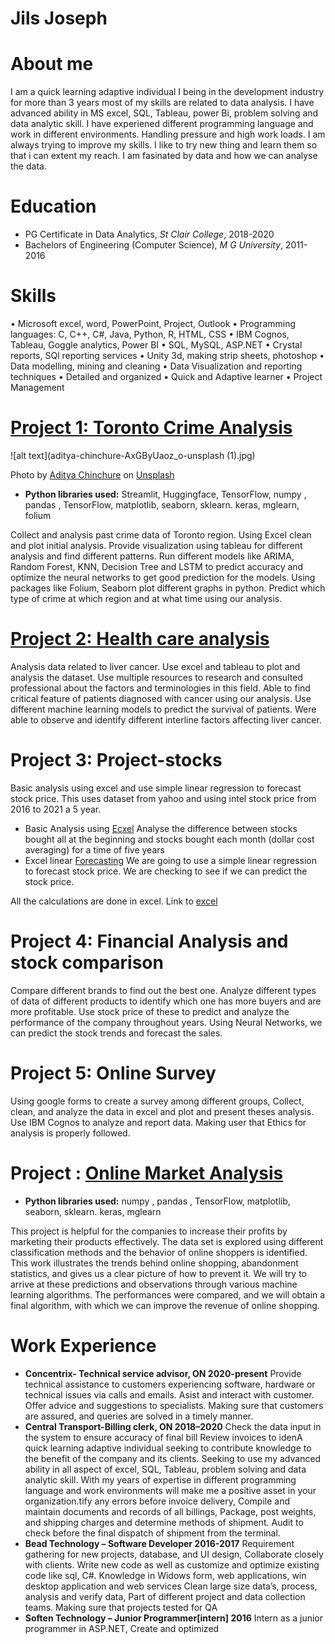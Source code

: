# Jils Joseph



# About me 
I am a quick learning adaptive individual I being in the development industry for more than 3 years most of my skills are related to data analysis. I have advanced ability in MS excel, SQL, Tableau, power Bi, problem solving and data analytic skill. I have experiened  different programming language and work in different environments. Handling pressure and high work loads. I am always trying to improve my skills. I like to try new thing and learn them so that i can extent my reach. I am fasinated by data and how we can analyse the data.


# Education
* PG Certificate in Data Analytics, *St Clair College*, 2018-2020
* Bachelors of Engineering (Computer Science), *M G University*, 2011-2016

# Skills
• Microsoft excel, word, PowerPoint, Project, Outlook
• Programming languages: C, C++, C#, Java, Python, R, HTML, CSS
• IBM Cognos, Tableau, Goggle analytics, Power BI
• SQL, MySQL, ASP.NET
• Crystal reports, SQl reporting services
• Unity 3d, making strip sheets, photoshop
• Data modelling, mining and cleaning
• Data Visualization and reporting techniques
• Detailed and organized
• Quick and Adaptive learner
• Project Management

# [Project 1: Toronto Crime Analysis](https://github.com/jilsjoseph/project/blob/master/capstone%20report.pdf)
![alt text](aditya-chinchure-AxGByUaoz_o-unsplash (1).jpg)

Photo by <a href="https://unsplash.com/@adityachinchure?utm_source=unsplash&utm_medium=referral&utm_content=creditCopyText">Aditya Chinchure</a> on <a href="https://unsplash.com/s/photos/toronto-city?utm_source=unsplash&utm_medium=referral&utm_content=creditCopyText">Unsplash</a>
  
* **Python libraries used:** Streamlit, Huggingface, TensorFlow, numpy , pandas , TensorFlow, matplotlib, seaborn, sklearn. keras, mglearn, folium

Collect and analysis past crime data of Toronto region. Using Excel clean and
plot initial analysis. Provide visualization using tableau for different analysis and
find different patterns. Run different models like ARIMA, Random Forest, KNN,
Decision Tree and LSTM to predict accuracy and optimize the neural networks
to get good prediction for the models. Using packages like Folium, Seaborn
plot different graphs in python. Predict which type of crime at which region
and at what time using our analysis.

# [Project 2: Health care analysis](https://github.com/jilsjoseph/project/blob/faf726d25a80884d10b533c31284bd29769506ea/Healthcare_Anlytics.pdf)

Analysis data related to liver cancer. Use excel and tableau to plot and
analysis the dataset. Use multiple resources to research and consulted
professional about the factors and terminologies in this field. Able to find
critical feature of patients diagnosed with cancer using our analysis. Use
different machine learning models to predict the survival of patients. Were
able to observe and identify different interline factors affecting liver cancer.


# Project 3: Project-stocks

 Basic analysis using excel and use simple linear regression to forecast stock price.
 This uses dataset from yahoo and using intel stock price from 2016 to 2021 a 5 year. 

* Basic Analysis using [Ecxel](https://github.com/jilsjoseph/Portfolio/blob/1979fecc49ccecebd237f2ffab77e4b008a645fa/Basic%20analysis%20using%20Excel.pdf)
Analyse the difference between stocks bought all at the beginning and stocks bought each month (dollar cost averaging) for a time of five years
* Excel linear [Forecasting](https://github.com/jilsjoseph/Portfolio/blob/1f029872afb8ad8fb3c09a200fbe8d5d25b1c749/Stock%20Forecasting%20using%20Excel.pdf)
We are going to use a simple linear regression to forecast stock price. We are checking to see if we can predict the stock price. 

All the calculations are done in excel.
Link to [excel](https://github.com/jilsjoseph/Portfolio/blob/91541dd81b5332902696af755c767948aae9492f/INTC%20(1).csv)

# Project 4: Financial Analysis and stock comparison

Compare different brands to find out the best one. Analyze different types of
data of different products to identify which one has more buyers and are
more profitable. Use stock price of these to predict and analyze the
performance of the company throughout years. Using Neural Networks, we
can predict the stock trends and forecast the sales.

# Project 5: Online Survey

Using google forms to create a survey among different groups, Collect, clean,
and analyze the data in excel and plot and present theses analysis. Use IBM
Cognos to analyze and report data. Making user that Ethics for analysis is
properly followed.

# Project : [Online Market Analysis](https://github.com/jilsjoseph/Market-.git)

* **Python libraries used:** numpy , pandas , TensorFlow, matplotlib, seaborn, sklearn. keras, mglearn

This project is helpful for the companies to increase their profits by marketing their products effectively. The data set is explored using different classification methods and the behavior of online shoppers is identified. This work illustrates the trends behind online shopping, abandonment statistics, and gives us a clear picture of how to prevent it. We will try to arrive at these predictions and observations through various machine learning algorithms. The performances were compared, and we will obtain a final algorithm, with which we can improve the revenue of online shopping.



# Work Experience
* **Concentrix- Technical service advisor, ON 2020-present**
Provide technical assistance to customers experiencing software, hardware or technical issues via calls and emails. Asist and interact with customer. Offer advice and suggestions to specialists. Making sure that customers are assured, and queries are solved in a timely manner.
* **Central Transport-Billing clerk, ON 2018–2020**
Check the data input in the system to ensure accuracy of final bill
Review invoices to idenA quick learning adaptive
individual seeking to contribute
knowledge to the benefit of the
company and its clients. Seeking to
use my advanced ability in all
aspect of excel, SQL, Tableau,
problem solving and data analytic
skill. With my years of expertise in
different programming language
and work environments will make
me a positive asset in your
organization.tify any errors before invoice delivery, Compile and
maintain documents and records of all billings, Package, post weights, and
shipping charges and determine methods of shipment. Audit to check before
the final dispatch of shipment from the terminal.
* **Bead Technology – Software Developer 2016-2017**
Requirement gathering for new projects, database, and UI design,
Collaborate closely with clients. Write new code as well as customize and
optimize existing code like sql, C#. Knowledge in Widows form, web
applications, win desktop application and web services Clean large size
data’s, process, analysis and verify data, Part of different project and data
collection teams. Making sure that projects tested for QA
* **Soften Technology – Junior Programmer[intern] 2016**
Intern as a junior programmer in ASP.NET, Create and optimized

